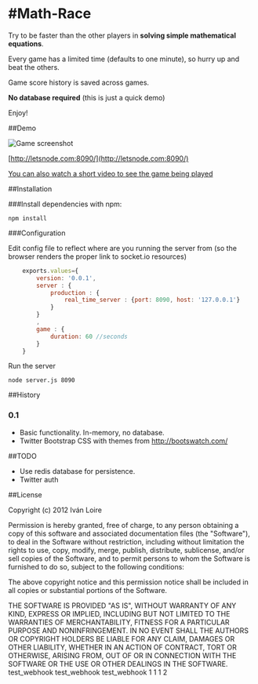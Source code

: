 #Math-Race
===

Try to be faster than the other players in **solving simple mathematical equations**.

Every game has a limited time (defaults to one minute), so hurry up and beat the others.

Game score history is saved across games.

**No database required** (this is just a quick demo)

Enjoy!

##Demo

![Game screenshot](https://github.com/iloire/math-race/raw/master/screenshots/math-race01.png)

[http://letsnode.com:8090/](http://letsnode.com:8090/)

[You can also watch a short video to see the game being played](http://www.youtube.com/watch?v=LXbYSJfLUW8&feature=youtu.be)

##Installation

###Install dependencies with npm:

    npm install

###Configuration

Edit config file to reflect where are you running the server from (so the browser renders the proper link to socket.io resources)

```javascript
	exports.values={
		version: '0.0.1',
		server : {
			production : {
				real_time_server : {port: 8090, host: '127.0.0.1'}
			}
		}
		,
		game : {
			duration: 60 //seconds
		}
	}
```

Run the server

	node server.js 8090

##History

### 0.1

 * Basic functionality. In-memory, no database.
 * Twitter Bootstrap CSS with themes from http://bootswatch.com/

##TODO

 * Use redis database for persistence.
 * Twitter auth

##License

 Copyright (c) 2012 Iván Loire

Permission is hereby granted, free of charge, to any person
obtaining a copy of this software and associated documentation
files (the "Software"), to deal in the Software without
restriction, including without limitation the rights to use,
copy, modify, merge, publish, distribute, sublicense, and/or sell
copies of the Software, and to permit persons to whom the
Software is furnished to do so, subject to the following
conditions:

The above copyright notice and this permission notice shall be
included in all copies or substantial portions of the Software.

THE SOFTWARE IS PROVIDED "AS IS", WITHOUT WARRANTY OF ANY KIND,
EXPRESS OR IMPLIED, INCLUDING BUT NOT LIMITED TO THE WARRANTIES
OF MERCHANTABILITY, FITNESS FOR A PARTICULAR PURPOSE AND
NONINFRINGEMENT. IN NO EVENT SHALL THE AUTHORS OR COPYRIGHT
HOLDERS BE LIABLE FOR ANY CLAIM, DAMAGES OR OTHER LIABILITY,
WHETHER IN AN ACTION OF CONTRACT, TORT OR OTHERWISE, ARISING
FROM, OUT OF OR IN CONNECTION WITH THE SOFTWARE OR THE USE OR
OTHER DEALINGS IN THE SOFTWARE.
test_webhook
test_webhook
test_webhook
1
1
1
2
